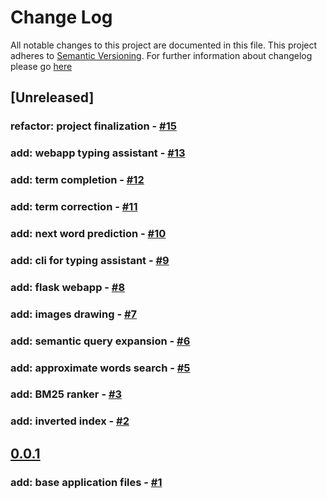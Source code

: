 # Change Log
All notable changes to this project are documented in this file.
This project adheres to [Semantic Versioning](http://semver.org/).
For further information about changelog please go [here](http://keepachangelog.com/en/0.3.0/)

## [Unreleased]

### refactor: project finalization - [#15](https://github.com/jarvis0/image-search/pull/15)

### add: webapp typing assistant - [#13](https://github.com/jarvis0/image-search/pull/13)

### add: term completion - [#12](https://github.com/jarvis0/image-search/pull/12)

### add: term correction - [#11](https://github.com/jarvis0/image-search/pull/11)

### add: next word prediction - [#10](https://github.com/jarvis0/image-search/pull/10)

### add: cli for typing assistant - [#9](https://github.com/jarvis0/image-search/pull/9)

### add: flask webapp - [#8](https://github.com/jarvis0/image-search/pull/8)

### add: images drawing - [#7](https://github.com/jarvis0/image-search/pull/7)

### add: semantic query expansion - [#6](https://github.com/jarvis0/image-search/pull/6)

### add: approximate words search - [#5](https://github.com/jarvis0/image-search/pull/5)

### add: BM25 ranker - [#3](https://github.com/jarvis0/image-search/pull/3)

### add: inverted index - [#2](https://github.com/jarvis0/image-search/pull/2)

## [0.0.1](https://github.com/jarvis0/typing-assistant/compare/v0.0.0...v0.0.1)

### add: base application files - [#1](https://github.com/jarvis0/image-search/pull/1)

